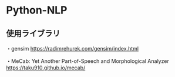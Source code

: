 # Python-NLP

## 使用ライブラリ
・gensim
https://radimrehurek.com/gensim/index.html

・MeCab: Yet Another Part-of-Speech and Morphological Analyzer
https://taku910.github.io/mecab/

